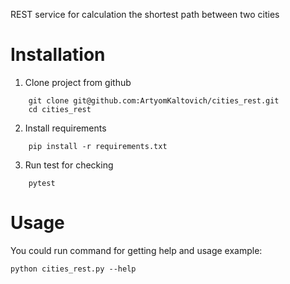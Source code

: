 REST service for calculation the shortest path between two cities

# Installation

1. Clone project from github

```
    git clone git@github.com:ArtyomKaltovich/cities_rest.git
    cd cities_rest
```

2. Install requirements

```
    pip install -r requirements.txt
```

3. Run test for checking

```
    pytest
```

# Usage

You could run command for getting help and usage example:

    python cities_rest.py --help
